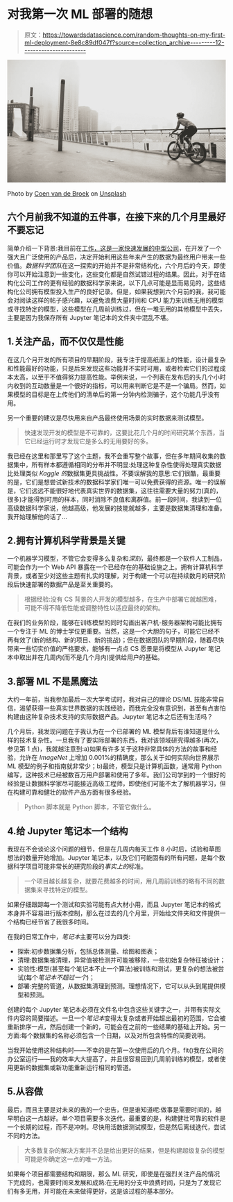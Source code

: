# 对我第一次 ML 部署的随想

> 原文：<https://towardsdatascience.com/random-thoughts-on-my-first-ml-deployment-8e8c89df047f?source=collection_archive---------12----------------------->

![](img/de3d13eea44f406191634e01072d2e24.png)

Photo by [Coen van de Broek](https://unsplash.com/@ocen?utm_source=unsplash&utm_medium=referral&utm_content=creditCopyText) on [Unsplash](https://unsplash.com/?utm_source=unsplash&utm_medium=referral&utm_content=creditCopyText)

## 六个月前我不知道的五件事，在接下来的几个月里最好不要忘记

简单介绍一下背景:我目前在[工作，这是一家快速发展的中型公司](https://housinganywhere.com/)，在开发了一个强大且广泛使用的产品后，决定开始利用这些年来产生的数据为最终用户带来一些价值。*数据科学团队*在这一探索的开始并不是非常结构化，六个月后的今天，即使你可以开始注意到一些变化，这些变化都是自然试错过程的结果。因此，对于在结构化公司工作的更有经验的数据科学家来说，以下几点可能是显而易见的，这些结构化公司拥有模型投入生产的良好记录。但是，如果我想到六个月前的我，我可能会对阅读这样的帖子感兴趣，以避免浪费大量时间和 CPU 能力来训练无用的模型或寻找特定的模型，这些模型在几周前训练过，但在一堆无用的其他模型中丢失，主要是因为我保存所有 Jupyter 笔记本的文件夹中混乱不堪。

## 1.关注产品，而不仅仅是性能

在这几个月开发的所有项目的早期阶段，我专注于提高纸面上的性能，设计最复杂和性能最好的功能，只是后来发现这些功能并不实时可用，或者检索它们的过程成本太高，以至于不值得努力提高性能。举例来说，一个列表在发布后的头几个小时内收到的互动数量是一个很好的指标，可以用来判断它是不是一个骗局。然而，如果模型的目标是在上传他们的清单后的第一分钟内检测骗子，这个功能几乎没有用。

另一个重要的建议是尽快用来自产品最终使用场景的实时数据来测试模型。

> 快速发现开发的模型是不可靠的，这要比花几个月的时间研究某个东西，当它已经运行时才发现它是多么的无用要好的多。

我已经在这里和那里写了这个主题，我不会重写整个故事，但在多年期间收集的数据集中，所有样本都遵循相同的分布并不明显:处理这种复杂性使得处理真实数据比处理类似 *Kaggle 的*数据集更具挑战性。不要误解我的意思:它们很酷，最重要的是，它们是想尝试新技术的数据科学家们唯一可以免费获得的资源。唯一的误解是，它们远远不能很好地代表真实世界的数据集，这往往需要大量的努力(真的，很多)才能得到可用的样本，同时消除不良值和离群值。前一段时间，我读到一位高级数据科学家说，他越高级，他发展的技能就越多，主要是数据集清理和准备。我开始理解他的话了…

## 2.拥有计算机科学背景是关键

一个机器学习模型，不管它会变得多么复杂和*深刻*，最终都是一个软件人工制品，可能会作为一个 Web API 暴露在一个已经存在的基础设施之上。拥有计算机科学背景，或者至少对这些主题有扎实的理解，对于构建一个可以在持续数月的研究阶段后快速部署的数据产品是至关重要的。

> 根据经验:没有 CS 背景的人开发的模型越多，在生产中部署它就越困难，可能不得不降低性能或调整特性以适应最终的架构。

在我们的业务阶段，能够在训练模型的同时勾画出客户机-服务器架构可能比拥有一个专注于 ML 的博士学位更重要。当然，这是一个大胆的句子，可能它已经不再有效了(新的结构、新的项目、新的挑战)；但在数据团队的早期阶段，随着尽快带来一些切实价值的严格要求，能够有一点点 CS 愿景是将模型从 Jupyter 笔记本中取出并在几周内(而不是几个月内)提供给用户的基础。

## 3.部署 ML 不是黑魔法

大约一年前，当我参加最后一次大学考试时，我对自己的理论 DS/ML 技能非常自信，渴望获得一些真实世界数据的实践经验，而我完全没有意识到，甚至有点害怕构建由这种复杂技术支持的实际数据产品。Jupyter 笔记本之后还有生活吗？

几个月后，我发现问题在于我认为在一个已部署的 ML 模型背后有谁知道是什么样的技术复杂性。一旦我有了要实际部署的东西，我对该领域研究得越多(再次，参见第 1 点)，我就越注意到:a)如果有许多关于这种非常具体的方法的故事和经验，允许在 *ImageNet* 上增加 0.001%的精确度，那么关于如何实际向世界展示 ML 模型的例子和指南就非常少；b)最终，模型只是计算机函数，通常用 Python 编写，这种技术已经被数百万用户部署和使用了多年。我们公司学到的一个很好的经验是让数据科学家尽可能接近高级工程师，即使他们可能不太了解机器学习，但在构建可靠和健壮的软件产品方面有很多经验。

> Python 脚本就是 Python 脚本，不管它做什么。

## 4.给 Jupyter 笔记本一个结构

我现在不会谈论这个问题的细节，但是在几周内每天工作 8 小时后，试验和草图想法的数量开始增加。Jupyter 笔记本，以及它们可能固有的所有问题，是每个数据科学项目可能非常长的研究阶段的*事实上的*标准。

> 一个项目越长越复杂，就要花费越多的时间，用几周前训练的略有不同的数据集来寻找特定的模型。

如果仔细跟踪每一个测试和实验可能有点大材小用，而且 Jupyter 笔记本的格式本身并不容易进行版本控制，那么在过去的几个月里，开始给文件夹和文件提供一个结构已经节省了我很多时间。

在我的日常工作中，*笔记本*主要可以分为四类:

*   探索:初步数据集分析，包括总体测量、绘图和图表；
*   清理:数据集被清理，异常值被检测并可能被移除，一些初始复杂特征被设计；
*   实验性:模型(甚至每个笔记本不止一个算法)被训练和测试，更复杂的想法被尝试(每个*笔记本不超过一个*)；
*   部署:完整的管道，从数据集清理到预测。理想情况下，它可以从头到尾提供模型和预测。

创建的每个 Jupyter 笔记本必须在文件名中包含这些关键字之一，并带有实际文件内容的简要描述。一旦一个*笔记本*变得太复杂或者开始超出最初的范围，它会被重新排序一点，然后创建一个新的，可能会在之前的一些结果的基础上开始。另一方面:每个数据集的名称必须包含一个日期，以及对所包含特性的简要说明。

当我开始使用这种结构时——不幸的是在第一次使用后的几个月。fit()我在公司的办公室运行——我的效率大大提高了，并且很容易回到几周前训练的模型，或者使用更新的数据集或新功能重新运行相同的管道。

## 5.从容做

最后，而且主要是对未来的我的一个忠告，但是谁知道呢:做事是需要时间的，越早明白这一点越好。单个项目需要多次迭代，最重要的是，构建健壮可靠的软件是一个长期的过程，而不是冲刺。尽快用活数据测试模型，但是然后离线迭代，尝试不同的方法。

> 大多数复杂的解决方案并不总是给出更好的结果，但是构建超级复杂的模型可能是你确定这一点的唯一方法。

如果每个项目都需要结构和期限，那么 ML 研究，即使是在强烈关注产品的情况下完成的，也需要时间来发展和成熟:在无用的分支中浪费时间，只是为了发现它们有多无用，并可能在未来做得更好，这是该过程的基本部分。